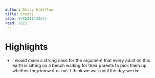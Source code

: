 ```yaml
---
author: Dolly Alderton
title: Ghosts
isbn: 9780241434543
read: 2022
---
```


# Highlights

- I would make a strong case for the argument that every adult on this earth is sitting on a bench waiting for their parents to pick them up, whether they know it or not. I think we wait until the day we die.

